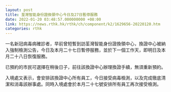 ```yaml
---
layout: post
title: 荃灣智能身份證換領中心今日及27日暫停服務
date: 2022-01-20 03:48:57.000000000 +08:00
link: https://news.rthk.hk/rthk/ch/component/k2/1629656-20220120.htm
categories: rthk
---
```


一名新冠病毒病確診者，早前曾短暫到訪荃灣智能身份證換領中心，換證中心被納入強制檢測公告，今日及本月二十七日暫停服務，並於下一個工作天，即明日及本月二十八日恢復服務。 

已預約的市民可選擇在稍後日子，前往該換證中心辦理換證手續，無須重新預約。

入境處又表示，會安排該換證中心所有員工，今日接受病毒檢測，以及完成徹底清潔和消毒該辦事處。同時入境處會於本月二十七號安排所有員工再次接受檢測。　
